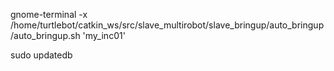 gnome-terminal -x  /home/turtlebot/catkin_ws/src/slave_multirobot/slave_bringup/auto_bringup/auto_bringup.sh 'my_inc01'

sudo updatedb
